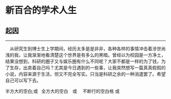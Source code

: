 # 新百合的学术人生
## 起因
***
  &emsp;从研究生到博士生上学期间，经历太多是是非非，各种各样的事情冲击着涉世尚浅的我，让我渐渐地看清楚这个世界是有多么的黑暗。曾经以为校园是一方净土，结果没想到，科研的圈子又与娱乐圈有什么不同呢？大家不都是一样的为了钱，为了生存，出卖着自己吗？尤其是今日遇到的一些事，让我突然想写一篇真真假假的小说，内容来源于生活，但又不完全写实。只当是科研之余的一种消遣罢了。希望自己可以写下去。
  
  
半方大的空白;或&#8194;
全方大的空白&emsp;或&#8195;
不断行的空白格&nbsp;或&#160;
